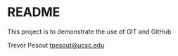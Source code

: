 # README

This project is to demonstrate the use of GIT and GitHub

Trevor Pesout
tpesout@ucsc.edu

